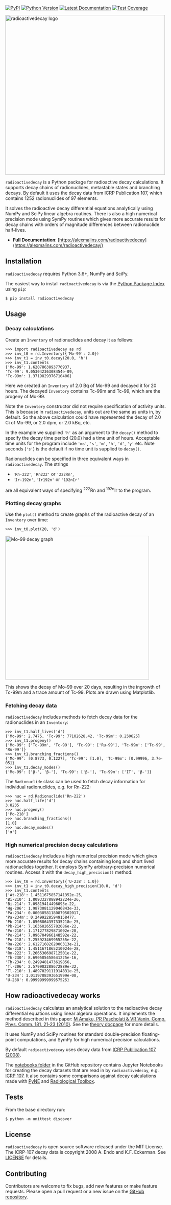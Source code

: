 ﻿[![PyPI](https://img.shields.io/pypi/v/radioactivedecay)](https://pypi.org/project/radioactivedecay/)
[![Python Version](https://img.shields.io/pypi/pyversions/radioactivedecay)](https://pypi.org/project/radioactivedecay/)
[![Latest Documentation](https://img.shields.io/badge/docs-latest-brightgreen)](https://alexmalins.com/radioactivedecay/)
[![Test Coverage](https://codecov.io/gh/alexmalins/radioactivedecay/branch/master/graph/badge.svg)](https://codecov.io/gh/alexmalins/radioactivedecay)

<img src="https://raw.githubusercontent.com/alexmalins/radioactivedecay/main/docs/source/images/radioactivedecay.png" alt="radioactivedecay logo" width="500"/>

``radioactivedecay`` is a Python package for radioactive decay calculations.
It supports decay chains of radionuclides, metastable states and branching
decays. By default it uses the decay data from ICRP Publication 107, which
contains 1252 radionuclides of 97 elements.

It solves the radioactive decay differential equations analytically using NumPy
and SciPy linear algebra routines. There is also a high numerical precision
mode using SymPy routines which gives more accurate results for decay chains
with orders of magnitude differences between radionuclide half-lives.

- **Full Documentation**: 
[https://alexmalins.com/radioactivedecay](https://alexmalins.com/radioactivedecay/)


## Installation

``radioactivedecay`` requires Python 3.6+, NumPy and SciPy.

The easiest way to install ``radioactivedecay`` is via the
[Python Package Index](https://pypi.org/project/radioactivedecay/) using
``pip``:

```console
$ pip install radioactivedecay
```


## Usage

### Decay calculations

Create an ``Inventory`` of radionuclides and decay it as follows:

```pycon
>>> import radioactivedecay as rd
>>> inv_t0 = rd.Inventory({'Mo-99': 2.0})
>>> inv_t1 = inv_t0.decay(20.0, 'h')
>>> inv_t1.contents
{'Mo-99': 1.6207863893776937,
'Tc-99': 9.05304236308454e-09,
'Tc-99m': 1.3719829376710406}
```

Here we created an ``Inventory`` of 2.0 Bq of Mo-99 and decayed it for 20
hours. The decayed ``Inventory`` contains Tc-99m and Tc-99, which are the
progeny of Mo-99.

Note the ``Inventory`` constructor did not require specification of activity
units. This is because in ``radioactivedecay``, units out are the same as units
in, by default. So the above calculation could have represented the decay of 2.0
 Ci of Mo-99, or 2.0 dpm, or 2.0 kBq, etc.

In the example we supplied ``'h'`` as an argument to the ``decay()`` method to
specify the decay time period (20.0) had a time unit of hours. Acceptable time
units for the program include ``'ms'``, ``'s'``, ``'m'``, ``'h'``, ``'d'``,
``'y'`` etc. Note seconds (``'s'``) is the default if no time unit is supplied
to ``decay()``.

Radionuclides can be specified in three equivalent ways in
``radioactivedecay``. The strings

* ``'Rn-222'``, ``'Rn222'`` or ``'222Rn'``,
* ``'Ir-192n'``, ``'Ir192n'`` or ``'192nIr'``

are all equivalent ways of specifying <sup>222</sup>Rn and <sup>192n</sup>Ir to
the program.


### Plotting decay graphs

Use the ``plot()`` method to create graphs of the radioactive decay of an
``Inventory`` over time:

```pycon
>>> inv_t0.plot(20, 'd')
```

<img src="https://alexmalins.com/radioactivedecay/Mo-99_decay.png" alt="Mo-99 decay graph" width="450"/>

This shows the decay of Mo-99 over 20 days, resulting in the ingrowth of Tc-99m
and a trace amount of Tc-99. Plots are drawn using Matplotlib.


### Fetching decay data

``radioactivedecay`` includes methods to fetch decay data for the radionuclides
in an ``Inventory``:

```pycon
>>> inv_t1.half_lives('d')
{'Mo-99': 2.7475, 'Tc-99': 77102628.42, 'Tc-99m': 0.250625}
>>> inv_t1.progeny()
{'Mo-99': ['Tc-99m', 'Tc-99'], 'Tc-99': ['Ru-99'], 'Tc-99m': ['Tc-99', 'Ru-99']}
>>> inv_t1.branching_fractions()
{'Mo-99': [0.8773, 0.1227], 'Tc-99': [1.0], 'Tc-99m': [0.99996, 3.7e-05]}
>>> inv_t1.decay_modes()
{'Mo-99': ['β-', 'β-'], 'Tc-99': ['β-'], 'Tc-99m': ['IT', 'β-']}
```

The ``Radionuclide`` class can be used to fetch decay information for
individual radionuclides, e.g. for Rn-222:

```pycon
>>> nuc = rd.Radionuclide('Rn-222')
>>> nuc.half_life('d')
3.8235
>>> nuc.progeny()
['Po-218']
>>> nuc.branching_fractions()
[1.0]
>>> nuc.decay_modes()
['α']
```


### High numerical precision decay calculations

``radioactivedecay`` includes a high numerical precision mode which gives more
accurate results for decay chains containing long and short lived radionuclides
together. It employs SymPy arbitrary-precision numerical routines. Access it
with the ``decay_high_precision()`` method:

```pycon
>>> inv_t0 = rd.Inventory({'U-238': 1.0})
>>> inv_t1 = inv_t0.decay_high_precision(10.0, 'd')
>>> inv_t1.contents
{'At-218': 1.4511675857141352e-25,
'Bi-210': 1.8093327888942224e-26,
'Bi-214': 7.09819414496093e-22,
'Hg-206': 1.9873081129046843e-33,
'Pa-234': 0.00038581180879502017,
'Pa-234m': 0.24992285949158477,
'Pb-210': 1.0508864357335218e-25,
'Pb-214': 7.163682655782086e-22,
'Po-210': 1.171277829871092e-28,
'Po-214': 7.096704966148592e-22,
'Po-218': 7.255923469955255e-22,
'Ra-226': 2.6127168262000313e-21,
'Rn-218': 1.4511671865210924e-28,
'Rn-222': 7.266530698712501e-22,
'Th-230': 8.690585458641225e-16,
'Th-234': 0.2499481473619856,
'Tl-206': 2.579902288672889e-32,
'Tl-210': 1.4897029111914831e-25,
'U-234': 1.0119788393651999e-08,
'U-238': 0.9999999999957525}
```

## How radioactivedecay works

``radioactivedecay`` calculates an analytical solution to the radioactive decay
differential equations using linear algebra operations. It implements the
method described in this paper:
[M Amaku, PR Pascholati & VR Vanin, Comp. Phys. Comm. 181, 21-23
(2010)](https://doi.org/10.1016/j.cpc.2009.08.011). See the
[theory docpage](https://alexmalins.com/radioactivedecay/theory.html) for more
details.

It uses NumPy and SciPy routines for standard double-precision floating-point
computations, and SymPy for high numerical precision calculations.

By default ``radioactivedecay`` uses decay data from
[ICRP Publication 107
(2008)](https://journals.sagepub.com/doi/pdf/10.1177/ANIB_38_3).

The [notebooks
folder](https://github.com/alexmalins/radioactivedecay/tree/main/notebooks)
in the GitHub repository contains Jupyter Notebooks for creating the decay
datasets that are read in by ``radioactivedecay``, e.g.
[ICRP
107](https://github.com/alexmalins/radioactivedecay/tree/main/notebooks/icrp107_dataset/icrp107_dataset.ipynb).
It also contains some comparisons against decay calculations made with
[PyNE](https://github.com/alexmalins/radioactivedecay/tree/main/notebooks/comparisons/pyne/rd_pyne_truncated_compare.ipynb)
and
[Radiological
Toolbox](https://github.com/alexmalins/radioactivedecay/tree/main/notebooks/comparisons/radiological_toolbox/radiological_toolbox_compare.ipynb).


## Tests

From the base directory run:

```console
$ python -m unittest discover
```


## License

``radioactivedecay`` is open source software released under the MIT License. The
ICRP-107 decay data is copyright 2008 A. Endo and K.F. Eckerman. See
[LICENSE](https://github.com/alexmalins/radioactivedecay/blob/main/LICENSE) for
details. 


## Contributing

Contributors are welcome to fix bugs, add new features or make feature 
requests. Please open a pull request or a new issue on the
[GitHub repository](https://github.com/alexmalins/radioactivedecay).


